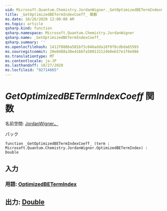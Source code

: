 ```yaml
---
uid: Microsoft.Quantum.Chemistry.JordanWigner._GetOptimizedBETermIndexCoeff_
title: _GetOptimizedBETermIndexCoeff_ 関数
ms.date: 10/26/2020 12:00:00 AM
ms.topic: article
qsharp.kind: function
qsharp.namespace: Microsoft.Quantum.Chemistry.JordanWigner
qsharp.name: _GetOptimizedBETermIndexCoeff_
qsharp.summary: ''
ms.openlocfilehash: 1412f8886a581bf3c046adda18f0f8cdbda65565
ms.sourcegitcommit: 29e0d88a30e4166fa580132124b0eb57e1f0e986
ms.translationtype: MT
ms.contentlocale: ja-JP
ms.lasthandoff: 10/27/2020
ms.locfileid: "92714665"
---
```

# <a name="_getoptimizedbetermindexcoeff_-function"></a>_GetOptimizedBETermIndexCoeff_ 関数

名前空間: [JordanWigner。](xref:Microsoft.Quantum.Chemistry.JordanWigner)

パック [](https://nuget.org/packages/)




```qsharp
function _GetOptimizedBETermIndexCoeff_ (term : Microsoft.Quantum.Chemistry.JordanWigner.OptimizedBETermIndex) : Double
```


## <a name="input"></a>入力

### <a name="term--optimizedbetermindex"></a>用語: [OptimizedBETermIndex](xref:Microsoft.Quantum.Chemistry.JordanWigner.OptimizedBETermIndex)





## <a name="output--double"></a>出力: [Double](xref:microsoft.quantum.lang-ref.double)

